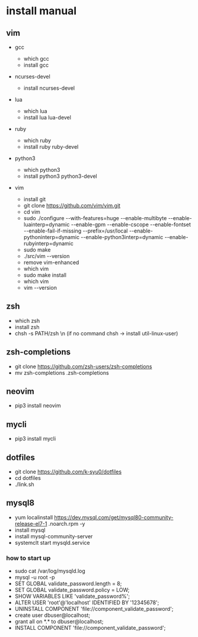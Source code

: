 # install manual

## vim

- gcc
  - which gcc
  - install gcc

- ncurses-devel
  - install ncurses-devel

- lua
  - which lua
  - install lua lua-devel

- ruby
  - which ruby
  - install ruby ruby-devel

- python3
  - which python3
  - install python3 python3-devel

- vim
  - install git
  - git clone https://github.com/vim/vim.git
  - cd vim
  - sudo ./configure --with-features=huge --enable-multibyte --enable-luainterp=dynamic --enable-gpm --enable-cscope --enable-fontset --enable-fail-if-missing --prefix=/usr/local --enable-pythoninterp=dynamic --enable-python3interp=dynamic --enable-rubyinterp=dynamic
  - sudo make
  - ./src/vim --version
  - remove vim-enhanced
  - which vim
  - sudo make install
  - which vim
  - vim --version

## zsh
- which zsh
- install zsh
- chsh -s PATH/zsh \n (if no command chsh -> install util-linux-user)

## zsh-completions
- git clone https://github.com/zsh-users/zsh-completions 
- mv zsh-completions .zsh-completions

## neovim
- pip3 install neovim

## mycli
- pip3 install mycli

## dotfiles
- git clone https://github.com/k-syu0/dotfiles
- cd dotfiles
- ./link.sh

## mysql8
- yum localinstall https://dev.mysql.com/get/mysql80-community-release-el7-1    .noarch.rpm -y
- install mysql
- install mysql-community-server
- systemclt start mysqld.service

### how to start up
- sudo cat /var/log/mysqld.log
- mysql -u root -p
- SET GLOBAL validate\_password.length = 8;
- SET GLOBAL validate\_password.policy = LOW;
- SHOW VARIABLES LIKE 'validate\_password%';
- ALTER USER 'root'@'localhost' IDENTIFIED BY '12345678';
- UNINSTALL COMPONENT 'file://component\_validate\_password';
- create user dbuser@localhost;
- grant all on \*.\* to dbuser@localhost;
- INSTALL COMPONENT 'file://component\_validate\_password';
